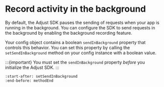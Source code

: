 # Record activity in the background

By default, the Adjust SDK pauses the sending of requests when your app is running in the background. You can configure the SDK to send requests in the background by enabling the background recording feature.

Your config object contains a boolean `sendInBackground` property that controls this behavior. You can set this property by calling the `setSendInBackground` method on your config instance with a boolean value.

:::{important}
You must set the `sendInBackground` property *before* you initialize the Adjust SDK.
:::

```{include} /ios/fragments/ADJConfig.md
:start-after: setSendInBackground
:end-before: methodEnd
```
